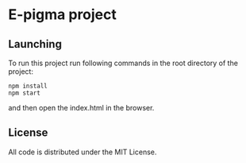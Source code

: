 # E-pigma project

## Launching 

To run this project run following commands in the root directory of the project:

```
npm install
npm start
```
and then open the index.html in the browser.


## License

All code is distributed under the MIT License.
